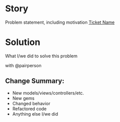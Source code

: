# Story

Problem statement, including motivation
[Ticket Name](https://www.pivotaltracker.com/story/show/181392707)

# Solution

What I/we did to solve this problem

with @pairperson

## Change Summary:

- New models/views/controllers/etc.
- New gems
- Changed behavior
- Refactored code
- Anything else I/we did
